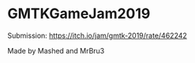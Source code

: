 # GMTKGameJam2019

Submission: https://itch.io/jam/gmtk-2019/rate/462242

Made by Mashed and MrBru3

